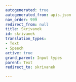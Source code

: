 ```yaml
---
autogenerated: true
autogenerated_from: apis.json
nav_order: 999
redirect_from: null
title: Skrivanek
id: skrivanek
translation_types:
- Text
- Speech
active: true
grand_parent: Input types
parent: Text
redirect_to: skrivanek

---
```


